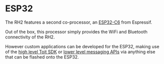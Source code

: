 # ESP32

The RH2 features a second co-processor, an [ESP32-C6](https://www.espressif.com/en/products/socs/esp32-c6) from Espressif.

Out of the box, this processor simply provides the WiFi and Bluetooth connectivity of the RH2.

However custom applications can be developed for the ESP32, making use of the [high level Toit SDK](/devices/api/sdks/toit/) or [lower level messaging APIs](/devices/api/messages) via anything else that can be flashed onto the ESP32.
